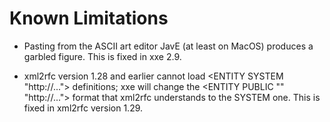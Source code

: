 # Known Limitations #

  * Pasting from the ASCII art editor JavE (at least on MacOS) produces a garbled figure. This is fixed in xxe 2.9.

  * xml2rfc version 1.28 and earlier cannot load <ENTITY SYSTEM "http://..."> definitions; xxe will change the <ENTITY PUBLIC "" "http://..."> format that xml2rfc understands to the SYSTEM one. This is fixed in xml2rfc version 1.29.